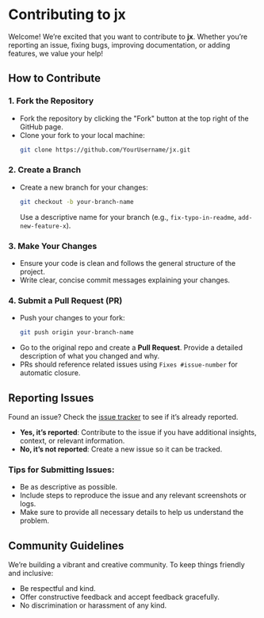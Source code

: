 
# Contributing to jx

Welcome! We’re excited that you want to contribute to **jx**. Whether you’re reporting an issue, fixing bugs, improving documentation, or adding features, we value your help!

## How to Contribute

### 1. Fork the Repository
- Fork the repository by clicking the "Fork" button at the top right of the GitHub page.
- Clone your fork to your local machine:
  ```bash
  git clone https://github.com/YourUsername/jx.git
  ```

### 2. Create a Branch
- Create a new branch for your changes:
  ```bash
  git checkout -b your-branch-name
  ```
  Use a descriptive name for your branch (e.g., `fix-typo-in-readme`, `add-new-feature-x`).

### 3. Make Your Changes
- Ensure your code is clean and follows the general structure of the project.
- Write clear, concise commit messages explaining your changes.

### 4. Submit a Pull Request (PR)
- Push your changes to your fork:
  ```bash
  git push origin your-branch-name
  ```
- Go to the original repo and create a **Pull Request**. Provide a detailed description of what you changed and why.
- PRs should reference related issues using `Fixes #issue-number` for automatic closure.

## Reporting Issues

Found an issue? Check the [issue tracker](https://github.com/TwoBitCoders/jx/issues) to see if it’s already reported.
- **Yes, it’s reported**: Contribute to the issue if you have additional insights, context, or relevant information.
- **No, it’s not reported**: Create a new issue so it can be tracked.

### Tips for Submitting Issues:
- Be as descriptive as possible.
- Include steps to reproduce the issue and any relevant screenshots or logs.
- Make sure to provide all necessary details to help us understand the problem.

## Community Guidelines

We’re building a vibrant and creative community. To keep things friendly and inclusive:
- Be respectful and kind.
- Offer constructive feedback and accept feedback gracefully.
- No discrimination or harassment of any kind.
